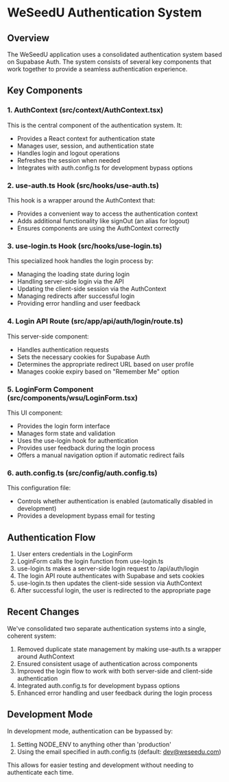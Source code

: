 # WeSeedU Authentication System

## Overview

The WeSeedU application uses a consolidated authentication system based on Supabase Auth. The system consists of several key components that work together to provide a seamless authentication experience.

## Key Components

### 1. AuthContext (src/context/AuthContext.tsx)

This is the central component of the authentication system. It:

- Provides a React context for authentication state
- Manages user, session, and authentication state
- Handles login and logout operations
- Refreshes the session when needed
- Integrates with auth.config.ts for development bypass options

### 2. use-auth.ts Hook (src/hooks/use-auth.ts)

This hook is a wrapper around the AuthContext that:

- Provides a convenient way to access the authentication context
- Adds additional functionality like signOut (an alias for logout)
- Ensures components are using the AuthContext correctly

### 3. use-login.ts Hook (src/hooks/use-login.ts)

This specialized hook handles the login process by:

- Managing the loading state during login
- Handling server-side login via the API
- Updating the client-side session via the AuthContext
- Managing redirects after successful login
- Providing error handling and user feedback

### 4. Login API Route (src/app/api/auth/login/route.ts)

This server-side component:

- Handles authentication requests
- Sets the necessary cookies for Supabase Auth
- Determines the appropriate redirect URL based on user profile
- Manages cookie expiry based on "Remember Me" option

### 5. LoginForm Component (src/components/wsu/LoginForm.tsx)

This UI component:

- Provides the login form interface
- Manages form state and validation
- Uses the use-login hook for authentication
- Provides user feedback during the login process
- Offers a manual navigation option if automatic redirect fails

### 6. auth.config.ts (src/config/auth.config.ts)

This configuration file:

- Controls whether authentication is enabled (automatically disabled in development)
- Provides a development bypass email for testing

## Authentication Flow

1. User enters credentials in the LoginForm
2. LoginForm calls the login function from use-login.ts
3. use-login.ts makes a server-side login request to /api/auth/login
4. The login API route authenticates with Supabase and sets cookies
5. use-login.ts then updates the client-side session via AuthContext
6. After successful login, the user is redirected to the appropriate page

## Recent Changes

We've consolidated two separate authentication systems into a single, coherent system:

1. Removed duplicate state management by making use-auth.ts a wrapper around AuthContext
2. Ensured consistent usage of authentication across components
3. Improved the login flow to work with both server-side and client-side authentication
4. Integrated auth.config.ts for development bypass options
5. Enhanced error handling and user feedback during the login process

## Development Mode

In development mode, authentication can be bypassed by:

1. Setting NODE_ENV to anything other than 'production'
2. Using the email specified in auth.config.ts (default: dev@weseedu.com)

This allows for easier testing and development without needing to authenticate each time. 